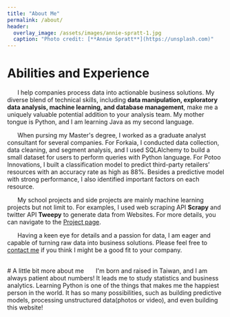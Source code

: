 ```yaml
---
title: "About Me"
permalink: /about/
header:
  overlay_image: /assets/images/annie-spratt-1.jpg
  caption: "Photo credit: [**Annie Spratt**](https://unsplash.com)"
---
```

# Abilities and Experience
&nbsp;&nbsp;&nbsp;&nbsp;&nbsp;&nbsp;I help companies process data into actionable business solutions. My diverse blend of technical skills, including **data manipulation, exploratory data analysis, machine learning, and database management**, make me a uniquely valuable potential addition to your analysis team. My mother tongue is Python, and I am learning Java as my second language. 

&nbsp;&nbsp;&nbsp;&nbsp;&nbsp;&nbsp;When pursing my Master's degree, I worked as a graduate analyst consultant for several companies. For Forkaia, I conducted data collection, data cleaning, and segment analysis, and I used SQLAlchemy to build a small dataset for users to perform queries with Python language. For Potoo Innovations, I built a classification model to predict third-party retailers’ resources with an accuracy rate as high as 88%. Besides a predictive model with strong performance, I also identified important factors on each resource. 

&nbsp;&nbsp;&nbsp;&nbsp;&nbsp;&nbsp;My school projects and side projects are mainly machine learning projects but not limit to. For examples, I used web scraping API **Scrapy** and twitter API **Tweepy** to generate data from  Websites. For more details, you can navigate to the [Project page](https://chw18019.github.io/projects). 

&nbsp;&nbsp;&nbsp;&nbsp;&nbsp;&nbsp;Having a keen eye for details and a passion for data, I am eager and capable of turning raw data into business solutions. Please feel free to [contact me](mailto:chi-hua.wu@uconn.edu?subject=[GithubPages]) if you think I might be a good fit to your company. 

<br>
# A little bit more about me
&nbsp;&nbsp;&nbsp;&nbsp;&nbsp;&nbsp;I'm born and raised in Taiwan, and I am always patient about numbers! It leads me to study statistics and business analytics. Learning Python is one of the things that makes me the happiest person in the world. It has so many possibilities, such as building predictive models, processing unstructured data(photos or video), and even building this website! 